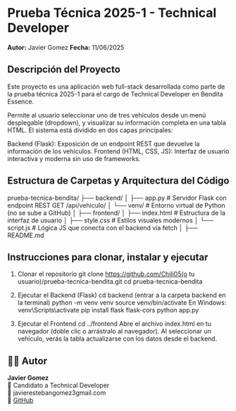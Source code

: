 #  Prueba Técnica 2025-1 - Technical Developer

**Autor:** Javier Gomez
**Fecha:** 11/06/2025

## Descripción del Proyecto
Este proyecto es una aplicación web full-stack desarrollada como parte de la prueba técnica 2025-1 para el cargo de Technical Developer en Bendita Essence.

Permite al usuario seleccionar uno de tres vehículos desde un menú desplegable (dropdown), y visualizar su información completa en una tabla HTML. El sistema está dividido en dos capas principales:

Backend (Flask): Exposición de un endpoint REST que devuelve la información de los vehículos.
Frontend (HTML, CSS, JS): Interfaz de usuario interactiva y moderna sin uso de frameworks.

## Estructura de Carpetas y Arquitectura del Código
prueba-tecnica-bendita/
├── backend/
│   ├── app.py           # Servidor Flask con endpoint REST GET /api/vehiculo/<id>
│   └── venv/            # Entorno virtual de Python (no se sube a GitHub)
│
├── frontend/
│   ├── index.html       # Estructura de la interfaz de usuario
│   ├── style.css        # Estilos visuales modernos
│   └── script.js        # Lógica JS que conecta con el backend vía fetch
│
├── README.md 

## Instrucciones para clonar, instalar y ejecutar
1. Clonar el repositorio
git clone https://github.com/Chili05(o tu usuario)/prueba-tecnica-bendita.git
cd prueba-tecnica-bendita

2. Ejecutar el Backend (Flask)
cd backend (entrar a la carpeta backend en la terminal) 
python -m venv venv
source venv/bin/activate       En Windows: venv\Scripts\activate
pip install flask flask-cors
python app.py

3. Ejecutar el Frontend
cd ../frontend
Abre el archivo index.html en tu navegador (doble clic o arrástralo al navegador).
Al seleccionar un vehículo, verás la tabla actualizarse con los datos desde el backend.



## 🧑‍💻 Autor

**Javier Gomez**  
💼 Candidato a Technical Developer  
📧 javierestebangomez3gmail.com  
🔗 [GitHub](https://github.com/Chili05)